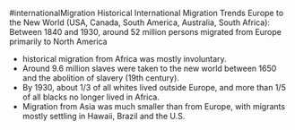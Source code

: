 #internationalMigration 
Historical International Migration Trends Europe to the New World (USA, Canada, South America, Australia, South Africa): Between 1840 and 1930, around 52 million persons migrated from Europe primarily to North America


- historical migration from Africa was mostly involuntary.
- Around 9.6 million slaves were taken to the new world between 1650 and the abolition of slavery (19th century).
- By 1930, about 1/3 of all whites lived outside Europe, and more than 1/5 of all blacks no longer lived in Africa.
- Migration from Asia was much smaller than from Europe, with migrants mostly settling in Hawaii, Brazil and the U.S.

